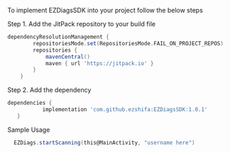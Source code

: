 To implement EZDiagsSDK into your project follow the below steps

Step 1. Add the JitPack repository to your build file
```gradle
dependencyResolutionManagement {
		repositoriesMode.set(RepositoriesMode.FAIL_ON_PROJECT_REPOS)
		repositories {
			mavenCentral()
			maven { url 'https://jitpack.io' }
		}
	}
  ```
 Step 2. Add the dependency
 ```gradle
 dependencies {
	        implementation 'com.github.ezshifa:EZDiagsSDK:1.0.1'
	}
  ```

Sample Usage
```gradle
  EZDiags.startScanning(this@MainActivity, "username here")
  ```
